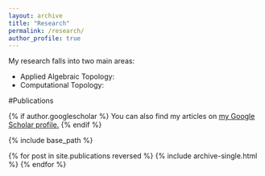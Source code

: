 ```yaml
---
layout: archive
title: "Research"
permalink: /research/
author_profile: true
---
```


My research falls into two main areas: 
* Applied Algebraic Topology: 
* Computational Topology: 


#Publications

<nbsp>

{% if author.googlescholar %}
  You can also find my articles on <u><a href="{{author.googlescholar}}">my Google Scholar profile</a>.</u>
{% endif %}

{% include base_path %}

{% for post in site.publications reversed %}
  {% include archive-single.html %}
{% endfor %}
